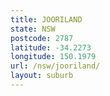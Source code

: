 ```yaml
---
title: JOORILAND
state: NSW
postcode: 2787
latitude: -34.2273
longitude: 150.1979
url: /nsw/jooriland/
layout: suburb
---
```

